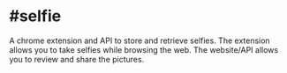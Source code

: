 #selfie
=======

A chrome extension and API to store and retrieve selfies.
The extension allows you to take selfies while browsing the web. 
The website/API allows you to review and share the pictures.


